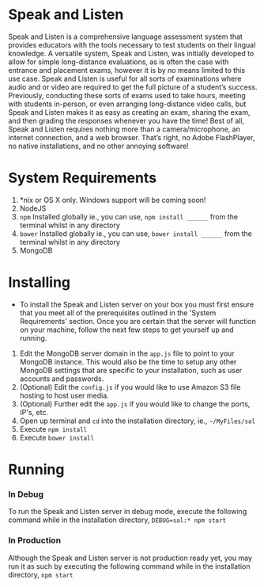 # Speak and Listen
Speak and Listen is a comprehensive language assessment system that provides educators with the tools necessary to test students on their lingual knowledge. A versatile system, Speak and Listen, was initially developed to allow for simple long-distance evaluations, as is often the case with entrance and placement exams, however it is by no means limited to this use case. Speak and Listen is useful for all sorts of examinations where audio and or video are required to get the full picture of a student’s success. Previously, conducting these sorts of exams used to take hours, meeting with students in-person, or even arranging long-distance video calls, but Speak and Listen makes it as easy as creating an exam, sharing the exam, and then grading the responses whenever you have the time! Best of all, Speak and Listen requires nothing more than a camera/microphone, an internet connection, and a web browser. That’s right, no Adobe FlashPlayer, no native installations, and no other annoying software!

# System Requirements
1.  *nix or OS X only. Windows support will be coming soon!
2.  NodeJS
3.  `npm` Installed globally ie., you can use, `npm install ______` from the terminal whilst in any directory
4.  `bower` Installed globally ie., you can use, `bower install ______` from the terminal whilst in any directory
5.  MongoDB

# Installing
*  To install the Speak and Listen server on your box you must first ensure that you meet all of the prerequisites outlined in the 'System Requirements' section. Once you are certain that the server will function on your machine, follow the next few steps to get yourself up and running.
1.  Edit the MongoDB server domain in the `app.js` file to point to your MongoDB instance. This would also be the time to setup any other MongoDB settings that are specific to your installation, such as user accounts and passwords.
2.  (Optional) Edit the `config.js` if you would like to use Amazon S3 file hosting to host user media.
3.  (Optional) Further edit the `app.js` if you would like to change the ports, IP's, etc.
4.  Open up terminal and `cd` into the installation directory, ie., `~/MyFiles/sal`
5.  Execute `npm install`
6.  Execute `bower install`

# Running
### In Debug
To run the Speak and Listen server in debug mode, execute the following command while in the installation directory, `DEBUG=sal:* npm start`
### In Production
Although the Speak and Listen server is not production ready yet, you may run it as such by executing the following command while in the installation directory, `npm start`